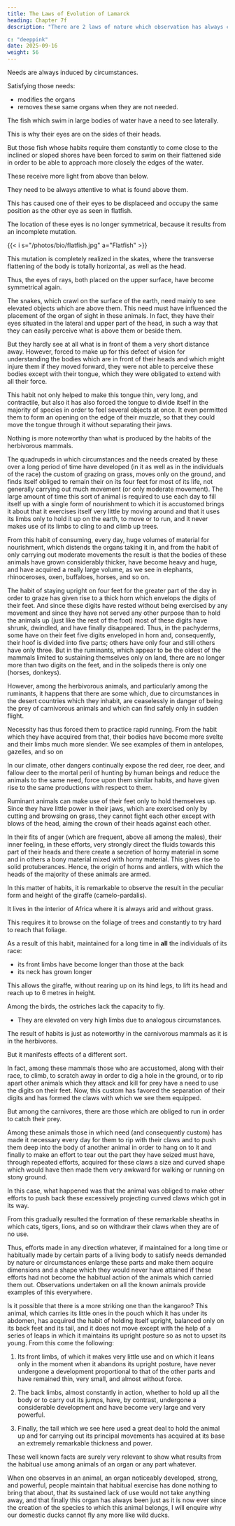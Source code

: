 ```yaml
---
title: The Laws of Evolution of Lamarck
heading: Chapter 7f
description: "There are 2 laws of nature which observation has always confirmed"

c: "deeppink"
date: 2025-09-16
weight: 56
---
```



Needs are always induced by circumstances.

Satisfying those needs:
- modifies the organs
- removes these same organs when they are not needed.

The fish which swim in large bodies of water have a need to see laterally.  

This is why their eyes are on the sides of their heads.

<!-- Their bodies, more or less flattened, depending on the species, have their edges perpendicular to the plane of the water, and their eyes are placed in such away that there is one eye on each flat side. -->

But those fish whose habits require them constantly to come close to the inclined or sloped shores have been forced to swim on their flattened side in order to be able to approach more closely the edges of the water.  

These receive more light from above than below.

They need to be always attentive to what is found above them.

This has caused one of their eyes to be displaceed and occupy the same position as the other eye as seen in flatfish.

 <!-- the Achirus achirus and the Pleuronectes. -->

The location of these eyes is no longer symmetrical, because it results from an incomplete mutation.

{{< i s="/photos/bio/flatfish.jpg" a="Flatfish" >}}

 <!-- very remarkable position that we know about in soles, turbots, dabs, and so on (the  and Achirus).   -->

This mutation is completely realized in the skates, where the transverse flattening of the body is totally horizontal, as well as the head. 

Thus, the eyes of rays, both placed on the upper surface, have become symmetrical again.

The snakes, which crawl on the surface of the earth, need mainly to see elevated objects which are above them.  This need must have influenced the placement of the organ of sight in these animals.  In fact, they have their eyes situated in the lateral and upper part of the head, in such a way that they can easily perceive what is above them or beside them.  

But they hardly see at all what is in front of them a very short distance away.  However, forced to make up for this defect of vision for understanding the bodies which are in front of their heads and which might injure them if they moved forward, they were not able to perceive these bodies except with their tongue, which they were obligated to extend with all their force.  

This habit not only helped to make this tongue thin, very long, and contractile, but also it has also forced the tongue to divide itself in the majority of species in order to feel several objects at once.  It even permitted them to form an opening on the edge of their muzzle, so that they could move the tongue through it without separating their jaws.

Nothing is more noteworthy than what is produced by the habits of the herbivorous mammals.

The quadrupeds in which circumstances and the needs created by these over a long period of time have developed (in it as well as in the individuals of the race) the custom of grazing on grass, moves only on the ground, and finds itself obliged to remain their on its four feet for most of its life, not generally carrying out much movement (or only moderate movement).  The large amount of time this sort of animal is required to use each day to fill itself up with a single form of nourishment to which it is accustomed brings it about that it exercises itself very little by moving around and that it uses its limbs only to hold it up on the earth, to move or to run, and it never makes use of its limbs to cling to and climb up trees.

From this habit of consuming, every day, huge volumes of material for nourishment, which distends the organs taking it in, and from the habit of only carrying out moderate movements the result is that the bodies of these animals have grown considerably thicker, have become heavy and huge, and have acquired a really large volume, as we see in elephants, rhinoceroses, oxen, buffaloes, horses, and so on.

The habit of staying upright on four feet for the greater part of the day in order to graze has given rise to a thick horn which envelops the digits of their feet.  And since these digits have rested without being exercised by any movement and since they have not served any other purpose than to hold the animals up (just like the rest of the foot)  most of these digits have shrunk, dwindled, and have finally disappeared.  Thus, in the pachyderms, some have on their feet five digits enveloped in horn and, consequently, their hoof is divided into five parts; others have only four and still others have only three.  But in the ruminants, which appear to be the oldest of the mammals limited to sustaining themselves only on land, there are no longer more than two digits on the feet, and in the solipeds there is only one (horses, donkeys).

However, among the herbivorous animals, and particularly among the ruminants, it happens that there are some which, due to circumstances in the desert countries which they inhabit, are ceaselessly in danger of being the prey of carnivorous animals and which can find safely only in sudden flight.  

Necessity has thus forced them to practice rapid running.  From the habit which they have acquired from that, their bodies have become more svelte and their limbs much more slender.  We see examples of them in antelopes, gazelles, and so on

In our climate, other dangers continually expose the red deer, roe deer, and fallow deer to the mortal peril of hunting by human beings and reduce the animals to the same need, force upon them similar habits, and have given rise to the same productions with respect to them.

Ruminant animals can make use of their feet only to hold themselves up.  Since they have little power in their jaws, which are exercised only by cutting and browsing on grass, they cannot fight each other except with blows of the head, aiming the crown of their heads against each other.

In their fits of anger (which are frequent, above all among the males), their inner feeling, in these efforts, very strongly direct the fluids towards this part of their heads and there create a secretion of horny material in some and in others a bony material mixed with horny material.  This gives rise to solid protuberances.  Hence, the origin of horns and antlers, with which the heads of the majority of these animals are armed.

In this matter of habits, it is remarkable to observe the result in the peculiar form and height of the giraffe (camelo-pardalis).  

<!-- We know that this animal, the largest of the mammals,  -->

It lives in the interior of Africa where it is always arid and without grass.

This requires it to browse on the foliage of trees and constantly to try hard to reach that foliage.

As a result of this habit, maintained for a long time in **all** the individuals of its race:
- its front limbs have become longer than those at the back
- its neck has grown longer

This allows the giraffe, without rearing up on its hind legs, to lift its head and reach up to 6 metres in height.

Among the birds, the ostriches lack the capacity to fly.
- They are elevated on very high limbs due to analogous circumstances.

The result of habits is just as noteworthy in the carnivorous mammals as it is in the herbivores.  

But it manifests effects of a different sort.

In fact, among these mammals those who are accustomed, along with their race,  to climb, to scratch away in order to dig a hole in the ground, or to rip apart other animals which they attack and kill for prey have a need to use the digits on their feet.  Now, this custom has favored the separation of their digits and has formed the claws with which we see them equipped.

But among the carnivores, there are those which are obliged to run in order to catch their prey.  

Among these animals those in which need (and consequently custom) has made it necessary every day for them to rip with their claws and to push them deep into the body of another animal in order to hang on to it and finally to make an effort to tear out the part they have seized must have, through repeated efforts, acquired for these claws a size and curved shape which would have then made them  very awkward for walking or running on stony ground.  

In this case, what happened was that the animal was obliged to make other efforts to push back these excessively projecting curved claws which got in its way.  

From this gradually resulted the formation of these remarkable sheaths in which cats, tigers, lions, and so on withdraw their claws when they are of no use.

Thus, efforts made in any direction whatever, if maintained for a long time or habitually made by certain parts of a living body to satisfy needs demanded by nature or circumstances enlarge these parts and make them acquire dimensions and a shape which they would never have attained if these efforts had not become the habitual action of the animals which carried them out.  Observations undertaken on all the known animals provide examples of this everywhere.

Is it possible that there is a more striking one than the kangaroo?  This animal, which carries its little ones in the pouch which it has under its abdomen, has acquired the habit of holding itself upright, balanced only on its back feet and its tail, and it does not move except with the help of a series of leaps in which it maintains its upright posture so as not to upset its young.   From this come the following:

1. Its front limbs, of which it makes very little use and on which it leans only in the moment when it abandons its upright posture, have never undergone a development proportional to that of the other parts and have remained thin, very small, and almost without force.

2. The back limbs, almost constantly in action, whether to hold up all the body or to carry out its jumps, have, by contrast, undergone a considerable development and have become very large and very powerful.

3. Finally, the tail which we see here used a great deal to hold the animal up and for carrying out its principal movements has acquired at its base an extremely remarkable thickness and power.

These well known facts are surely very relevant to show what results from the habitual use among animals of an organ or any part whatever.  

When one observes in an animal, an organ noticeably developed, strong, and powerful, people maintain that habitual exercise has done nothing to bring that about, that its sustained lack of use would not take anything away, and that finally this organ has always been just as it is now ever since the creation of the species to which this animal belongs, I will enquire why our domestic ducks cannot fly any more like wild ducks.  

